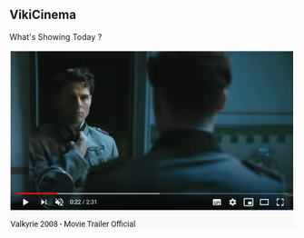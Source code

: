 ## VikiCinema

What's Showing Today ?

[![Valkyre trailer](media/Valkyrie_Trailer.JPG)](https://www.youtube.com/watch?v=WHVJVfAWrCI "Valkyre trailer")
